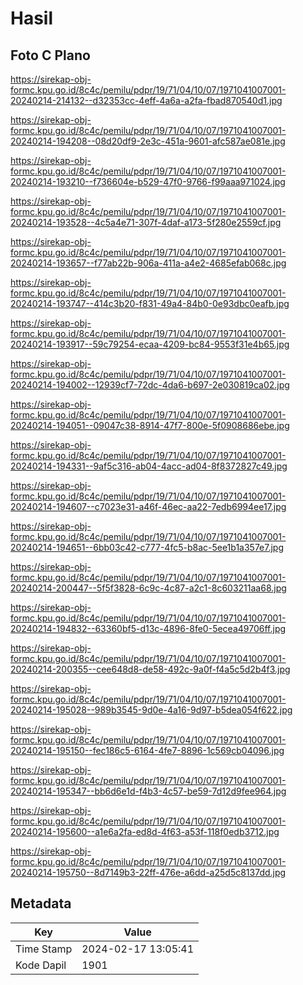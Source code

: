 # Hasil

## Foto C Plano

https://sirekap-obj-formc.kpu.go.id/8c4c/pemilu/pdpr/19/71/04/10/07/1971041007001-20240214-214132--d32353cc-4eff-4a6a-a2fa-fbad870540d1.jpg

https://sirekap-obj-formc.kpu.go.id/8c4c/pemilu/pdpr/19/71/04/10/07/1971041007001-20240214-194208--08d20df9-2e3c-451a-9601-afc587ae081e.jpg

https://sirekap-obj-formc.kpu.go.id/8c4c/pemilu/pdpr/19/71/04/10/07/1971041007001-20240214-193210--f736604e-b529-47f0-9766-f99aaa971024.jpg

https://sirekap-obj-formc.kpu.go.id/8c4c/pemilu/pdpr/19/71/04/10/07/1971041007001-20240214-193528--4c5a4e71-307f-4daf-a173-5f280e2559cf.jpg

https://sirekap-obj-formc.kpu.go.id/8c4c/pemilu/pdpr/19/71/04/10/07/1971041007001-20240214-193657--f77ab22b-906a-411a-a4e2-4685efab068c.jpg

https://sirekap-obj-formc.kpu.go.id/8c4c/pemilu/pdpr/19/71/04/10/07/1971041007001-20240214-193747--414c3b20-f831-49a4-84b0-0e93dbc0eafb.jpg

https://sirekap-obj-formc.kpu.go.id/8c4c/pemilu/pdpr/19/71/04/10/07/1971041007001-20240214-193917--59c79254-ecaa-4209-bc84-9553f31e4b65.jpg

https://sirekap-obj-formc.kpu.go.id/8c4c/pemilu/pdpr/19/71/04/10/07/1971041007001-20240214-194002--12939cf7-72dc-4da6-b697-2e030819ca02.jpg

https://sirekap-obj-formc.kpu.go.id/8c4c/pemilu/pdpr/19/71/04/10/07/1971041007001-20240214-194051--09047c38-8914-47f7-800e-5f0908686ebe.jpg

https://sirekap-obj-formc.kpu.go.id/8c4c/pemilu/pdpr/19/71/04/10/07/1971041007001-20240214-194331--9af5c316-ab04-4acc-ad04-8f8372827c49.jpg

https://sirekap-obj-formc.kpu.go.id/8c4c/pemilu/pdpr/19/71/04/10/07/1971041007001-20240214-194607--c7023e31-a46f-46ec-aa22-7edb6994ee17.jpg

https://sirekap-obj-formc.kpu.go.id/8c4c/pemilu/pdpr/19/71/04/10/07/1971041007001-20240214-194651--6bb03c42-c777-4fc5-b8ac-5ee1b1a357e7.jpg

https://sirekap-obj-formc.kpu.go.id/8c4c/pemilu/pdpr/19/71/04/10/07/1971041007001-20240214-200447--5f5f3828-6c9c-4c87-a2c1-8c603211aa68.jpg

https://sirekap-obj-formc.kpu.go.id/8c4c/pemilu/pdpr/19/71/04/10/07/1971041007001-20240214-194832--63360bf5-d13c-4896-8fe0-5ecea49706ff.jpg

https://sirekap-obj-formc.kpu.go.id/8c4c/pemilu/pdpr/19/71/04/10/07/1971041007001-20240214-200355--cee648d8-de58-492c-9a0f-f4a5c5d2b4f3.jpg

https://sirekap-obj-formc.kpu.go.id/8c4c/pemilu/pdpr/19/71/04/10/07/1971041007001-20240214-195028--989b3545-9d0e-4a16-9d97-b5dea054f622.jpg

https://sirekap-obj-formc.kpu.go.id/8c4c/pemilu/pdpr/19/71/04/10/07/1971041007001-20240214-195150--fec186c5-6164-4fe7-8896-1c569cb04096.jpg

https://sirekap-obj-formc.kpu.go.id/8c4c/pemilu/pdpr/19/71/04/10/07/1971041007001-20240214-195347--bb6d6e1d-f4b3-4c57-be59-7d12d9fee964.jpg

https://sirekap-obj-formc.kpu.go.id/8c4c/pemilu/pdpr/19/71/04/10/07/1971041007001-20240214-195600--a1e6a2fa-ed8d-4f63-a53f-118f0edb3712.jpg

https://sirekap-obj-formc.kpu.go.id/8c4c/pemilu/pdpr/19/71/04/10/07/1971041007001-20240214-195750--8d7149b3-22ff-476e-a6dd-a25d5c8137dd.jpg


## Metadata

| Key        | Value               |
| ---------- | ------------------- |
| Time Stamp | 2024-02-17 13:05:41 |
| Kode Dapil | 1901                |



